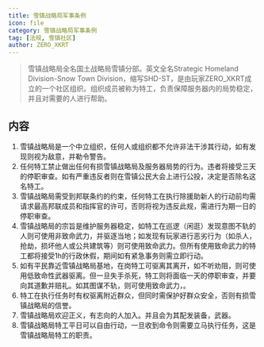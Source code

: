 ```yaml
---
title: 雪镇战略局军事条例
icon: file
category: 雪镇战略局军事条例
tag: [法规, 雪镇社区]
author: ZERO_XKRT
---
```


> 雪镇战略局全名国土战略局雪镇分部。英文全名Strategic Homeland Division-Snow Town Division，缩写SHD-ST，是由玩家ZERO_XKRT成立的一个社区组织。组织成员被称为特工，负责保障服务器内的局势稳定，并且对需要的人进行帮助。

## 内容
1. 雪镇战略局是一个中立组织，任何人或组织都不允许非法干涉其行动，如有发现则视为敌意，并勒令警告。
2. 任何特工禁止做出任何有损雪镇战略局及服务器局势的行为。违者将接受三天的停职审查。如有严重违反者则在雪镇公民大会上进行公投，决定是否除名这名特工。
3. 雪镇战略局需受到邦联条约的约束，任何特工在执行除援助新人的行动前均需请求最高邦联成员和指挥官的许可，否则将视为违反此规，需进行为期一日的停职审查。
4. 雪镇战略局的宗旨是维护服务器稳定，如特工在巡逻（闲逛）发现意图不轨的人则可使用非致命武力，并驱逐当地；如发现有玩家进行恶劣行为（如杀人，抢劫，损坏他人或公共建筑等）则可使用致命武力。但所有使用致命武力的特工都将接受1h的行政休假，期间如有紧急事务则需立即行动。
5. 如有平民靠近雪镇战略局基地，在岗特工可驱离其离开，如不听劝阻，则可使用低致命性武器驱离。但一旦失手杀死，特工则将面临一天的停职审查，并要向其道歉并赔礼。如其图谋不轨，则可使用致命武力，。
6. 特工在执行任务时有权驱离附近群众，但同时需保护好群众安全，否则有损雪镇战略局的信誉。
7. 雪镇战略局欢迎正义，有志向的人加入。并且会为其配发装备，武器。
8. 雪镇战略局特工平日可以自由行动，一旦收到命令则需要立马执行任务，这是雪镇战略局特工的职责。
  
